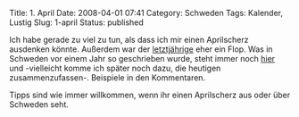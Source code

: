 Title: 1. April
Date: 2008-04-01 07:41
Category: Schweden
Tags: Kalender, Lustig
Slug: 1-april
Status: published

Ich habe gerade zu viel zu tun, als dass ich mir einen Aprilscherz
ausdenken könnte. Außerdem war der
[letztjährige](http://www.fiket.de/2007/04/01/alkoholtest-fuer-kranke)
eher ein Flop. Was in Schweden vor einem Jahr so geschrieben wurde,
steht immer noch
[hier](http://www.fiket.de/2007/04/01/der-1-april-in-schweden/) und
-vielleicht komme ich später noch dazu, die heutigen zusammenzufassen-.
Beispiele in den Kommentaren.

Tipps sind wie immer willkommen, wenn ihr einen Aprilscherz aus oder
über Schweden seht.


